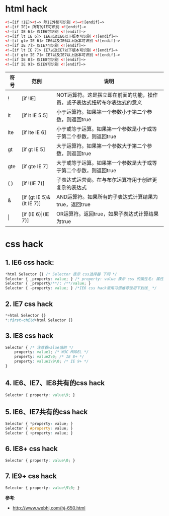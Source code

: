 # html hack

```html
<!–[if !IE]><!–> 除IE外都可识别 <!–<![endif]–>
<!–[if IE]> 所有的IE可识别 <![endif]–>
<!–[if IE 6]> 仅IE6可识别 <![endif]–>
<!–[if lt IE 6]> IE6以及IE6以下版本可识别 <![endif]–>
<!–[if gte IE 6]> IE6以及IE6以上版本可识别 <![endif]–>
<!–[if IE 7]> 仅IE7可识别 <![endif]–>
<!–[if lt IE 7]> IE7以及IE7以下版本可识别 <![endif]–>
<!–[if gte IE 7]> IE7以及IE7以上版本可识别 <![endif]–>
<!–[if IE 8]> 仅IE8可识别 <![endif]–>
<!–[if IE 9]> 仅IE9可识别 <![endif]–>
```

符号 | 范例 | 说明
---|---|---
! |	[if !IE] | NOT运算符。这是摆立即在前面的功能，操作员，或子表达式扭转布尔表达式的意义
lt | [if lt IE 5.5] | 小于运算符。如果第一个参数小于第二个参数，则返回true
lte | [if lte IE 6] | 小于或等于运算。如果第一个参数是小于或等于第二个参数，则返回true
gt | [if gt IE 5] | 大于运算符。如果第一个参数大于第二个参数，则返回true
gte | [if gte IE 7] | 大于或等于运算。如果第一个参数是大于或等于第二个参数，则返回true
( ) | [if !(IE 7)] | 子表达式运营商。在与布尔运算符用于创建更复杂的表达式
& | [if (gt IE 5)&(lt IE 7)] | AND运算符。如果所有的子表达式计算结果为true，返回true
\| | [if (IE 6)\|(IE 7)] | OR运算符。返回true，如果子表达式计算结果为true


# css hack
## 1. IE6 css hack:
```css
*html Selector {} /* Selector 表示 css选择器 下同 */
Selector { _property: value; } /* property: value 表示 css 的属性名: 属性值 下同 */
Selector { _property/**/: /**/value; }
Selector { -property: value; } /*IE6 css hack常用习惯推荐使用下划线_ */
```
## 2. IE7 css hack
```css
*+html Selector {}
*:first-child+html Selector {}
```

## 3. IE8 css hack
```css
Selector { /* 注意看value值的 */
    property: value1; /* W3C MODEL */
    property: value2\0; /* IE 8+ */
    property: value1\9\0; /* IE 9+ */
}
```
## 4. IE6、IE7、IE8共有的css hack
```css
Selector { property: value\9; }
```
## 5. IE6、IE7共有的css hack
```css
Selector { *property: value; }
Selector { #property: value; }
Selector { +property: value; }
```
## 6. IE8+ css hack
```css
Selector { property: value\0; }
```
## 7. IE9+ css hack
```css
Selector { property: value\9\0; }
```

**参考**:
- http://www.webhj.com/hj-650.html